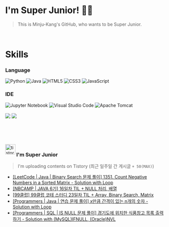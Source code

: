 
# I'm Super Junior! 🐱‍🏍
  > This is Minju-Kang's GitHub, who wants to be Super Junior.

<br>

<h1>Skills</h1>
<h3>Language</h3>
<div sytle="display:inline;">
<img alt="Python" src="https://img.shields.io/badge/Python-3776AB?style=flat-square&logo=Python&logoColor=white"/>
<img alt="Java" src="https://img.shields.io/badge/JAVA-007396?style=flat-square&logo=Java&logoColor=white"/>
<img alt="HTML5" src="https://img.shields.io/badge/HTML5-E34F26?style=flat-square&logo=HTML5&logoColor=white"/>
<img alt="CSS3" src="https://img.shields.io/badge/CSS3-1572B6?style=flat-square&logo=CSS3&logoColor=white"/>
<img alt="JavaScript" src="https://img.shields.io/badge/JavaScript-F7DF1E?style=flat-square&logo=JavaScript&logoColor=black"/>
</div>
<h3>IDE</h3>
<div sytle="display:inline;">
<img alt="Jupyter Notebook" src="https://img.shields.io/badge/Jupyter-F37626?style=flat-square&logo=Jupyter&logoColor=white"/>
<img alt="Visual Studio Code" src="https://img.shields.io/badge/Visual Studio Code-007ACC?style=flat-square&logo=Visual Studio Code&logoColor=white"/>
<img alt="Apache Tomcat" src="https://img.shields.io/badge/Apache Tomcat-F8DC75?style=flat-square&logo=Apache Tomcat&logoColor=black"/>
</div>
<br>

<img src="https://github-readme-stats.vercel.app/api/top-langs/?username=minjukang727" >
<img src="https://github-readme-stats.vercel.app/api?username=MinjuKang727&show_icons=true&theme=radical">

<br><br>


<br>

<img src="https://github.com/MinjuKang727/MinjuKang727/assets/108849480/0ac49170-7c8c-4c99-b0e5-86c414fc591c" alt="tistory-icon_IamSuperJunior" width="32px" align="left">

###  I'm Super Junior
  > I'm uploading contents on Tistory  (최근 일주일 간 게시글 `+ 50(MAX)`)  

- <a href="https://ajtwltsk.tistory.com/139"> [LeetCode | Java | Binary Search 문제 풀이] 1351. Count Negative Numbers in a Sorted Matrix - Solution with Loop </a><br>  
- <a href="https://ajtwltsk.tistory.com/138"> [NBCAMP | JAVA 6기] 16일차 TIL + NULL 처리, 배열 </a><br>  
- <a href="https://ajtwltsk.tistory.com/137"> [99클럽] 99클럽 코테 스터디 23일차 TIL + Array, Binary Search, Matrix </a><br>  
- <a href="https://ajtwltsk.tistory.com/136"> [Programmers | Java | 연습 문제 풀이] x만큼 간격이 있는 n개의 숫자 - Solution with  Loop </a><br>  
- <a href="https://ajtwltsk.tistory.com/135"> [Programmers | SQL | IS NULL  문제 풀이] 경기도에 위치한 식품창고 목록 출력하기 - Solution with (MySQL)IFNULL, (Oracle)NVL </a><br>  


